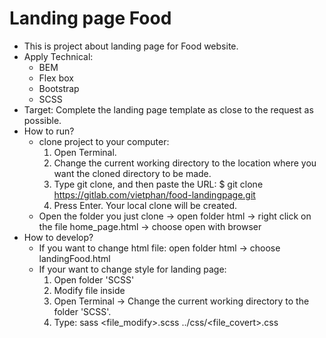 # Landing page Food
- This is project about landing page for Food website.
- Apply Technical:
  + BEM
  + Flex box
  + Bootstrap
  + SCSS
- Target: Complete the landing page template as close to the request as possible.
- How to run?
  + clone project to your computer:
	  1. Open Terminal.
	  2. Change the current working directory to the location where you want the cloned directory to be made.
	  6. Type git clone, and then paste the URL:
			$ git clone https://gitlab.com/vietphan/food-landingpage.git
	  7. Press Enter. Your local clone will be created.
  + Open the folder you just clone -> open folder html -> right click on the file home_page.html -> choose open with browser
- How to develop?
  + If you want to change html file: open folder html -> choose landingFood.html 
  + If your want to change style for landing page: 
      1. Open folder 'SCSS'
      2. Modify file inside
      3. Open Terminal -> Change the current working directory to the folder 'SCSS'.
      4. Type: sass <file_modify>.scss ../css/<file_covert>.css
